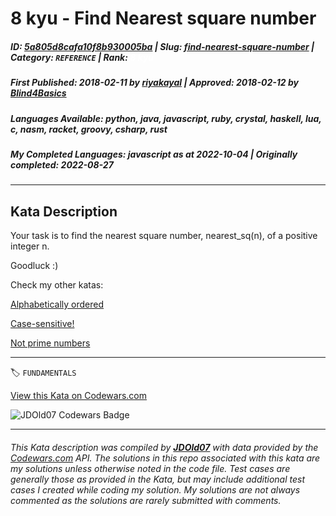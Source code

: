 # 8 kyu - Find Nearest square number

##### **ID**: [5a805d8cafa10f8b930005ba](https://www.codewars.com/kata/5a805d8cafa10f8b930005ba) | **Slug**: [find-nearest-square-number](https://www.codewars.com/kata/5a805d8cafa10f8b930005ba) | **Category**: `REFERENCE` | **Rank**: <span style="color:white">8 kyu</span>

##### **First Published**: 2018-02-11 ***by*** [riyakayal](https://www.codewars.com/users/riyakayal) | **Approved**: 2018-02-12 ***by*** [Blind4Basics](https://www.codewars.com/users/Blind4Basics)

##### **Languages Available**: python, java, javascript, ruby, crystal, haskell, lua, c, nasm, racket, groovy, csharp, rust

##### **My Completed Languages**: javascript ***as at*** 2022-10-04 | **Originally completed**: 2022-08-27

---

## Kata Description


Your task is to find the nearest square number, nearest\_sq(n), of a positive integer n.



Goodluck :)



Check my other katas:



<a href="https://www.codewars.com/kata/5a8059b1fd577709860000f6">Alphabetically ordered </a>



<a href="https://www.codewars.com/kata/5a805631ba1bb55b0c0000b8">Case-sensitive! </a>



<a href="https://www.codewars.com/kata/5a9a70cf5084d74ff90000f7">Not prime numbers </a>

---


🏷 `FUNDAMENTALS`


[View this Kata on Codewars.com](https://www.codewars.com/kata/5a805d8cafa10f8b930005ba)

![](https://www.codewars.com/users/jdold07/badges/large "JDOld07 Codewars Badge")

---

###### *This Kata description was compiled by [**JDOld07**](https://tpstech.dev) with data provided by the [Codewars.com](https://www.codewars.com) API.  The solutions in this repo associated with this kata are my solutions unless otherwise noted in the code file.  Test cases are generally those as provided in the Kata, but may include additional test cases I created while coding my solution.  My solutions are not always commented as the solutions are rarely submitted with comments.*
